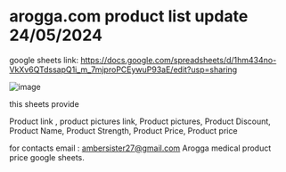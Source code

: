 # arogga.com product list update 24/05/2024
google sheets link: https://docs.google.com/spreadsheets/d/1hm434no-VkXv6QTdssapQ1i_m_7mjproPCEywuP93aE/edit?usp=sharing

![image](https://github.com/samiulazam/arogga.com/assets/30855326/a0fa170a-52b7-476e-b5bd-99e55f0c1b6b)


this sheets provide

Product link ,	product pictures link,	Product pictures,	Product Discount,	Product Name, 	Product Strength,	Product Price,	Product price

for contacts email : ambersister27@gmail.com
Arogga medical product price google sheets.
